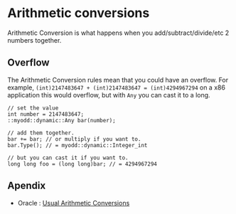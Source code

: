 # Arithmetic conversions

Arithmetic Conversion is what happens when you add/subtract/divide/etc 2 numbers together.

## Overflow

The Arithmetic Conversion rules mean that you could have an overflow.
For example, `(int)2147483647 + (int)2147483647 = (int)4294967294` on a x86 application this would overflow, but with `Any` you can cast it to a long.

    // set the value
    int number = 2147483647;
    ::myodd::dynamic::Any bar(number);

    // add them together.
    bar += bar; // or multiply if you want to.
    bar.Type(); // = myodd::dynamic::Integer_int

    // but you can cast it if you want to.
    long long foo = (long long)bar; // = 4294967294


## Apendix
- Oracle : [Usual Arithmetic Conversions](https://docs.oracle.com/cd/E19205-01/819-5265/bjabw/index.html)